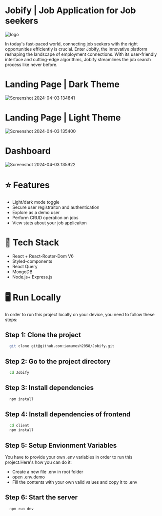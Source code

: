 # Jobify | Job Application for Job seekers
![logo](https://github.com/iamumesh2058/Jobify/assets/101959977/6e2b1b92-ab4f-4b70-b3ce-bb23be9bd6eb)

In today's fast-paced world, connecting job seekers with the right opportunities efficiently is crucial. Enter Jobify, the innovative platform reshaping the landscape of employment connections. With its user-friendly interface and cutting-edge algorithms, Jobify streamlines the job search process like never before.


# Landing Page | Dark Theme
![Screenshot 2024-04-03 134841](https://github.com/iamumesh2058/Jobify/assets/101959977/0cf8b418-a973-4239-be86-e10470e099ca)


# Landing Page | Light Theme
![Screenshot 2024-04-03 135400](https://github.com/iamumesh2058/Jobify/assets/101959977/de98a55d-6509-43b8-a290-c3af4a37b4ad)


# Dashboard
![Screenshot 2024-04-03 135922](https://github.com/iamumesh2058/Jobify/assets/101959977/5e487a5c-d233-4385-a37b-011f07c04a71)


# ⭐ Features

- Light/dark mode toggle
- Secure user registraiton and authentication
- Explore as a demo user
- Perform CRUD operation on jobs
- View stats about your job applicaiton


# 🧰 Tech Stack

- React + React-Router-Dom V6
- Styled-components
- React Query
- MongoDB
- Node.js+ Express.js


# 🖥️ Run Locally
In order to run this project locally on your device, you need to follow these steps:
## Step 1: Clone the project

```bash
  git clone git@github.com:iamumesh2058/Jobify.git
```

## Step 2: Go to the project directory

```bash
  cd Jobify
```

## Step 3: Install dependencies

```bash
  npm install
```

## Step 4: Install dependencies of frontend

```bash
  cd client
  npm install
```

## Step 5: Setup Envionment Variables
You have to provide your own .env variables in order to run this project.Here's how you can do it:
- Create a new file .env in root folder
- open .env.demo
- Fill the contents with your own valid values and copy it to .env

## Step 6: Start the server

```bash
  npm run dev
```

